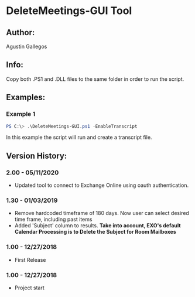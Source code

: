 ﻿# DeleteMeetings-GUI Tool  

## Author:  
Agustin Gallegos  

## Info:  
Copy both .PS1 and .DLL files to the same folder in order to run the script.  

## Examples:  
### Example 1  
```powershell
PS C:\> .\DeleteMeetings-GUI.ps1 -EnableTranscript
```
In this example the script will run and create a transcript file.  

## Version History:
### 2.00 - 05/11/2020
 - Updated tool to connect to Exchange Online using oauth authentication.
### 1.30 - 01/03/2019
 - Remove hardcoded timeframe of 180 days. Now user can select desired time frame, including past items
 - Added 'Subject' column to results. **Take into account, EXO's default Calendar Processing is to Delete the Subject for Room Mailboxes**
### 1.00 - 12/27/2018
 - First Release
### 1.00 - 12/27/2018
 - Project start
